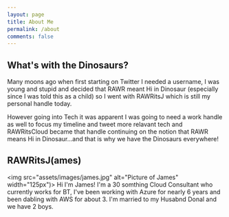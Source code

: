 ```yaml
---
layout: page
title: About Me
permalink: /about
comments: false
---
```


## What's with the Dinosaurs?

Many moons ago when first starting on Twitter I needed a username, I was young and stupid and decided that RAWR meant Hi in Dinosaur (especially since I was told this as a child) so I went with RAWRitsJ which is still my personal handle today.

However going into Tech it was apparent I was going to need a work handle as well to focus my timeline and tweet more relavant tech and RAWRitsCloud became that handle continuing on the notion that RAWR means Hi in Dinosaur...and that is why we have the Dinosaurs everywhere!

## RAWRitsJ(ames)

<img src="assets/images/james.jpg" alt="Picture of James" width="125px")>
Hi I'm James! I'm a 30 somthing Cloud Consultant who currently works for BT, I've been working with Azure for nearly 6 years and been dabling with AWS for about 3. I'm married to my Husabnd Donal and we have 2 boys.
